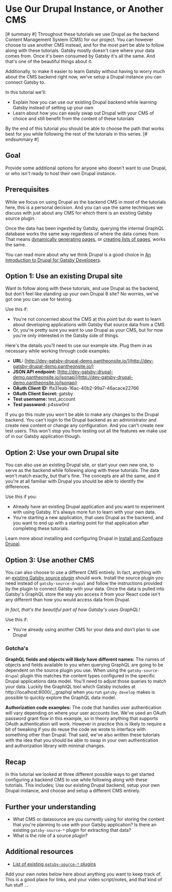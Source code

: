 # Use Our Drupal Instance, or Another CMS

[# summary #]
Throughout these tutorials we use Drupal as the backend Content Management System (CMS) for our project. You can however choose to use another CMS instead, and for the most part be able to follow along with these tutorials. Gatsby mostly doesn't care where your data comes from. Once it's been consumed by Gatsby it's all the same. And that's one of the beautiful things about it.

Additionally, to make it easier to learn Gatsby without having to worry much about the CMS backend right now, we've setup a Drupal instance you can connect Gatsby to.

In this tutorial we'll:

- Explain how you can use our existing Drupal backend while learning Gatsby instead of setting up your own
- Learn about how you can easily swap out Drupal with your CMS of choice and still benefit from the content of these tutorials

By the end of this tutorial you should be able to choose the path that works best for you while following the rest of the tutorials in this series.
[# endsummary #]

## Goal

Provide some additional options for anyone who doesn't want to use Drupal, or who isn't ready to host their own Drupal instance.

## Prerequisites

While we focus on using Drupal as the backend CMS in most of the tutorials here, this is a personal decision. And you can use the same techniques we discuss with just about any CMS for which there is an existing Gatsby source plugin.

Once the data has been ingested by Gatsby, querying the internal GraphQL database works the same way regardless of where the data comes from. That means [dynamically generating pages](/content/gatsby-and-drupal/dynamically-creating-pages.md), or [creating lists of pages](/content/gatsby-and-drupal/creating-lists-of-content.md), works the same.

You can read more about why we think Drupal is a good choice in [An Introduction to Drupal for Gatsby Developers](/content/gatsby-and-drupal/what-is-drupal.md).

## Option 1: Use an existing Drupal site

Want to follow along with these tutorials, and use Drupal as the backend, but don't feel like standing up your own Drupal 8 site? No worries, we've got one you can use for testing. 

Use this if:

- You're not concerned about the CMS at this point but do want to learn about developing applications with Gatsby that source data from a CMS
- Or, you're pretty sure you want to use Drupal as your CMS, but for now you're only interested in the Gatsby side of things.

Here's the details you'll need to use our example site. Plug them in as necessary while working through code examples:

- **URL:** [http://dev-gatsby-drupal-demo.pantheonsite.io/](http://dev-gatsby-drupal-demo.pantheonsite.io/)
- **JSON API endpoint:** [http://dev-gatsby-drupal-demo.pantheonsite.io/jsonapi](http://dev-gatsby-drupal-demo.pantheonsite.io/jsonapi)
- **OAuth Client ID:** ffa31eab-16ac-40b2-99a7-46acace22766
- **OAuth Client Secret:** gatsby
- **Test username:** test_account
- **Test password:** p4ssw0rd

If you go this route you won't be able to make any changes to the Drupal backend. You can't login to the Drupal backend as an administrator and create new content or change any configuration. And you can't create new test users. This won't stop you from testing out all the features we make use of in our Gatsby application though.

## Option 2: Use your own Drupal site

You can also use an existing Drupal site, or start your own new one, to serve as the backend while following along with these tutorials. The data won't match exactly, but that's fine. The concepts are all the same, and if you're at all familiar with Drupal you should be able to identify the differences.

Use this if you:

- Already have an existing Drupal application and you want to experiment with using Gatsby. It's always more fun to learn with your own data.
- You're starting a new application, that uses Drupal as the backend, and you want to end up with a starting point for that application after completing these tutorials.

Learn more about installing and configuring Drupal in [Install and Configure Drupal](/content/gatsby-and-drupal/install-and-configure-drupal.md).

## Option 3: Use another CMS

You can also choose to use a different CMS entirely. In fact, anything with an [existing Gatsby source plugin](https://www.gatsbyjs.org/plugins/?=gatsby-source-) should work. Install the source plugin you need instead of `gatsby-source-drupal` and follow the instructions provided by the plugin to connect Gatsby with your data. Once the data is pulled into Gatsby's GraphQL store the way you access it from your React code isn't any different than how you would access data from Drupal.

*In fact, that's the beautiful part of how Gatsby's uses GraphQL!*

Use this if:

- You're already using another CMS for your data and don't plan to use Drupal

### Gotcha's

**GraphQL fields and objects will likely have different names:** The names of objects and fields available to you when querying GraphQL are going to be dependent on the source plugin you use. When using the `gatsby-source-drupal` plugin this matches the content types configured in the specific Drupal applications data model. You'll need to adjust those queries to match your data. Luckily the GraphiQL tool which Gatsby includes at http://localhost:8000/__graphql when you run `gatsby develop` makes is possible to quickly explore the GraphQL data model.

**Authorization code examples:** The code that handles user authentication will vary depending on where your user accounts live. We've used an OAuth password grant flow in this example, so in theory anything that supports OAuth authentication will work. However in practice this is likely to require a bit of tweaking if you do reuse the code we wrote to interface with something other than Drupal. That said, we've also written these tutorials with the idea that you should be able to swap in your own authentication and authorization library with minimal changes.

## Recap

In this tutorial we looked at three different possible ways to get started configuring a backend CMS to use while following along with these tutorials. This includes; Use our existing Drupal backend, setup your own Drupal instance, and choose and setup a different CMS entirely.

## Further your understanding

- What CMS or datasource are you currently using for storing the content that you're planning to use with your Gatsby application? Is there an existing `gatsby-source-*` plugin for extracting that data?
- What is the role of a source plugin?

## Additional resources

- [List of existing `gatsby-source-*` plugins](https://www.gatsbyjs.org/plugins/?=gatsby-source-)

<!-- internal -->
<!-- lint disable -->
<!-- vale off -->

Add your own notes below here about anything you want to keep track of. This is a good place for links, and your video script/notes, and that kind of fun stuff ...
